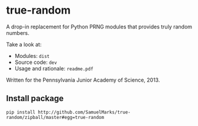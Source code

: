 true-random
===========

A drop-in replacement for Python PRNG modules that provides truly random numbers.

Take a look at:

* Modules: `dist`
* Source code: `dev`
* Usage and rationale: `readme.pdf`

Written for the Pennsylvania Junior Academy of Science, 2013.

## Install package

    pip install http://github.com/SamuelMarks/true-random/zipball/master#egg=true-random
